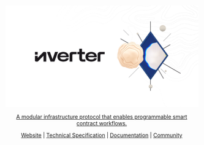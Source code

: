 ![Inverter Short Deck - Final](https://github.com/InverterNetwork/media/blob/main/inverter-light-banner.png?raw=true)

<p align="center">
  <a href="https://www.inverter.network">

<p align="center">A modular infrastructure protocol that enables programmable smart contract workflows.</p>

<p align="center">
  <a href="https://www.inverter.network" target="_blank" rel="noopener"> Website</a> | <a href="https://inverternetwork.github.io/media/documents/Inverter%20Network%20-%20Technical%20Specification%20v2.pdf" target="_blank" rel="noopener"> Technical Specification</a> | <a href="https://docs.inverter.network/" target="_blank" rel="noopener"> Documentation</a> | <a href="https://discord.gg/2PECaCwHXM" target="_blank" rel="noopener">Community</a>
</p>
